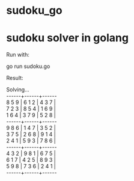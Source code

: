 # sudoku_go
sudoku solver in golang
=======================
Run with:

 go run sudoku.go
 
Result:

 Solving...  
 ------+------+------  
8 5 9 | 6 1 2 | 4 3 7 |  
7 2 3 | 8 5 4 | 1 6 9 |  
1 6 4 | 3 7 9 | 5 2 8 |  
 ------+------+------   
9 8 6 | 1 4 7 | 3 5 2 |  
3 7 5 | 2 6 8 | 9 1 4 |  
2 4 1 | 5 9 3 | 7 8 6 |  
 ------+------+------  
4 3 2 | 9 8 1 | 6 7 5 |  
6 1 7 | 4 2 5 | 8 9 3 |  
5 9 8 | 7 3 6 | 2 4 1 |  
 ------+------+------  



